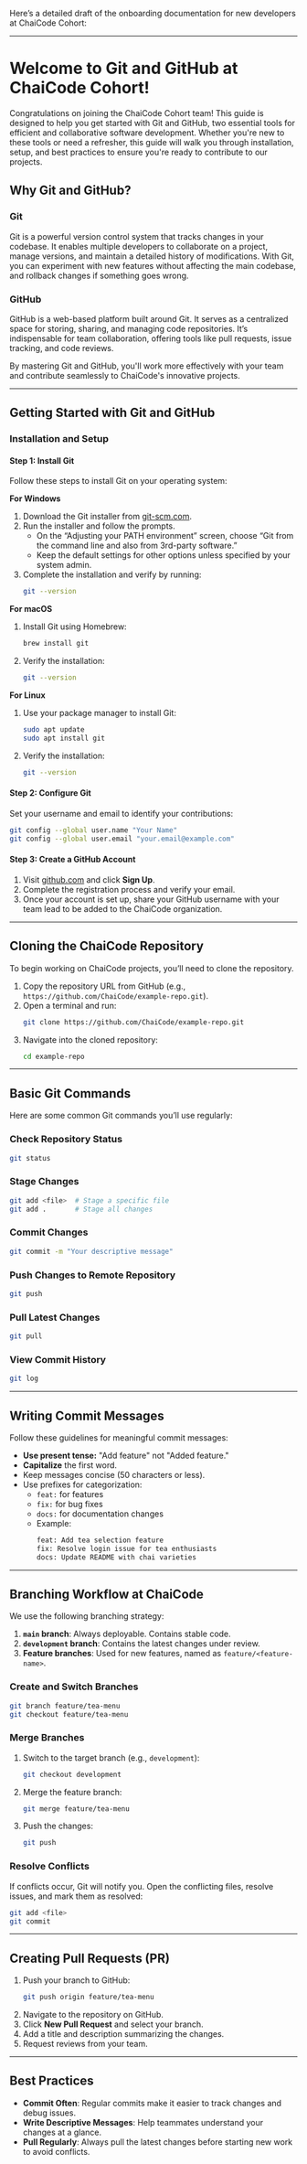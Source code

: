 Here’s a detailed draft of the onboarding documentation for new developers at ChaiCode Cohort:

---

# Welcome to Git and GitHub at ChaiCode Cohort!  

Congratulations on joining the ChaiCode Cohort team! This guide is designed to help you get started with Git and GitHub, two essential tools for efficient and collaborative software development. Whether you're new to these tools or need a refresher, this guide will walk you through installation, setup, and best practices to ensure you're ready to contribute to our projects.

## Why Git and GitHub?

### **Git**  
Git is a powerful version control system that tracks changes in your codebase. It enables multiple developers to collaborate on a project, manage versions, and maintain a detailed history of modifications. With Git, you can experiment with new features without affecting the main codebase, and rollback changes if something goes wrong.

### **GitHub**  
GitHub is a web-based platform built around Git. It serves as a centralized space for storing, sharing, and managing code repositories. It’s indispensable for team collaboration, offering tools like pull requests, issue tracking, and code reviews.

By mastering Git and GitHub, you'll work more effectively with your team and contribute seamlessly to ChaiCode's innovative projects.

---

## Getting Started with Git and GitHub

### Installation and Setup

#### **Step 1: Install Git**
Follow these steps to install Git on your operating system:

**For Windows**  
1. Download the Git installer from [git-scm.com](https://git-scm.com/).  
2. Run the installer and follow the prompts.  
   - On the “Adjusting your PATH environment” screen, choose “Git from the command line and also from 3rd-party software.”  
   - Keep the default settings for other options unless specified by your system admin.  
3. Complete the installation and verify by running:
   ```bash
   git --version
   ```

**For macOS**  
1. Install Git using Homebrew:
   ```bash
   brew install git
   ```
2. Verify the installation:
   ```bash
   git --version
   ```

**For Linux**  
1. Use your package manager to install Git:
   ```bash
   sudo apt update
   sudo apt install git
   ```
2. Verify the installation:
   ```bash
   git --version
   ```

#### **Step 2: Configure Git**
Set your username and email to identify your contributions:
```bash
git config --global user.name "Your Name"
git config --global user.email "your.email@example.com"
```

#### **Step 3: Create a GitHub Account**
1. Visit [github.com](https://github.com/) and click **Sign Up**.  
2. Complete the registration process and verify your email.  
3. Once your account is set up, share your GitHub username with your team lead to be added to the ChaiCode organization.

---

## Cloning the ChaiCode Repository

To begin working on ChaiCode projects, you’ll need to clone the repository.  

1. Copy the repository URL from GitHub (e.g., `https://github.com/ChaiCode/example-repo.git`).  
2. Open a terminal and run:
   ```bash
   git clone https://github.com/ChaiCode/example-repo.git
   ```
3. Navigate into the cloned repository:
   ```bash
   cd example-repo
   ```

---

## Basic Git Commands

Here are some common Git commands you’ll use regularly:

### **Check Repository Status**
```bash
git status
```

### **Stage Changes**
```bash
git add <file>  # Stage a specific file
git add .       # Stage all changes
```

### **Commit Changes**
```bash
git commit -m "Your descriptive message"
```

### **Push Changes to Remote Repository**
```bash
git push
```

### **Pull Latest Changes**
```bash
git pull
```

### **View Commit History**
```bash
git log
```

---

## Writing Commit Messages

Follow these guidelines for meaningful commit messages:
- **Use present tense:** "Add feature" not "Added feature."
- **Capitalize** the first word.
- Keep messages concise (50 characters or less).  
- Use prefixes for categorization:  
  - `feat:` for features  
  - `fix:` for bug fixes  
  - `docs:` for documentation changes  
  - Example:  
    ```bash
    feat: Add tea selection feature  
    fix: Resolve login issue for tea enthusiasts  
    docs: Update README with chai varieties  
    ```

---

## Branching Workflow at ChaiCode

We use the following branching strategy:  
1. **`main` branch**: Always deployable. Contains stable code.  
2. **`development` branch**: Contains the latest changes under review.  
3. **Feature branches**: Used for new features, named as `feature/<feature-name>`.  

### **Create and Switch Branches**
```bash
git branch feature/tea-menu
git checkout feature/tea-menu
```

### **Merge Branches**
1. Switch to the target branch (e.g., `development`):
   ```bash
   git checkout development
   ```
2. Merge the feature branch:
   ```bash
   git merge feature/tea-menu
   ```
3. Push the changes:
   ```bash
   git push
   ```

### **Resolve Conflicts**  
If conflicts occur, Git will notify you. Open the conflicting files, resolve issues, and mark them as resolved:
```bash
git add <file>
git commit
```

---

## Creating Pull Requests (PR)

1. Push your branch to GitHub:
   ```bash
   git push origin feature/tea-menu
   ```
2. Navigate to the repository on GitHub.  
3. Click **New Pull Request** and select your branch.  
4. Add a title and description summarizing the changes.  
5. Request reviews from your team.  

---

## Best Practices

- **Commit Often**: Regular commits make it easier to track changes and debug issues.  
- **Write Descriptive Messages**: Help teammates understand your changes at a glance.  
- **Pull Regularly**: Always pull the latest changes before starting new work to avoid conflicts.  

